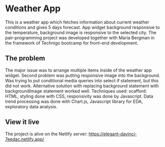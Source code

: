 # Weather App

This is a weather app which fetches information about current weather conditions and gives 5 days forecast. App widget background responsive to the temperature, background image is responsive to the selected city. The pair-programming project was developed together with Maria Bergman in the framework of Technigo bootcamp for front-end development.


## The problem
The major issue was to arrange multiple items inside of the weather app widget. Second problem was putting responsive image into the background. Was trying to put conditional media queries into select if statement, but this did not work. Alternative solution with replacing background statement with backgroundImage statement worked well.
Techniques used: scafford: HTML, styling done with CSS, responsivity was done by Javascript. Data trend processing was done with Chart.js, Javascript library for EDA, exploratory data analysis. 


## View it live

The project is alive on the Netlify server:
https://elegant-davinci-7eedac.netlify.app/
